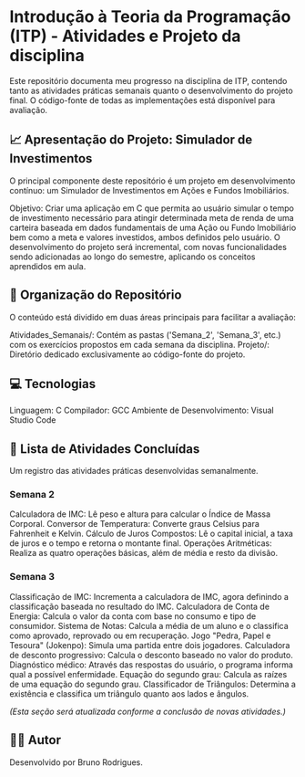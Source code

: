 # Introdução à Teoria da Programação (ITP) - Atividades e Projeto da disciplina

Este repositório documenta meu progresso na disciplina de ITP, contendo tanto as atividades práticas semanais quanto o desenvolvimento do projeto final. O código-fonte de todas as implementações está disponível para avaliação.

## 📈 Apresentação do Projeto: Simulador de Investimentos

O principal componente deste repositório é um projeto em desenvolvimento contínuo: um Simulador de Investimentos em Ações e Fundos Imobiliários.

Objetivo: Criar uma aplicação em C que permita ao usuário simular o tempo de investimento necessário para atingir determinada meta de renda de uma carteira baseada em dados fundamentais de uma Ação ou Fundo Imobiliário bem como a meta e valores investidos, ambos definidos pelo usuário.
O desenvolvimento do projeto será incremental, com novas funcionalidades sendo adicionadas ao longo do semestre, aplicando os conceitos aprendidos em aula.

## 📂 Organização do Repositório

O conteúdo está dividido em duas áreas principais para facilitar a avaliação:

Atividades_Semanais/: Contém as pastas ('Semana_2', 'Semana_3', etc.) com os exercícios propostos em cada semana da disciplina.
Projeto/: Diretório dedicado exclusivamente ao código-fonte do projeto.

## 💻 Tecnologias

Linguagem: C
Compilador: GCC
Ambiente de Desenvolvimento: Visual Studio Code

## 📝 Lista de Atividades Concluídas

Um registro das atividades práticas desenvolvidas semanalmente.

### Semana 2
Calculadora de IMC: Lê peso e altura para calcular o Índice de Massa Corporal.
Conversor de Temperatura: Converte graus Celsius para Fahrenheit e Kelvin.
Cálculo de Juros Compostos: Lê o capital inicial, a taxa de juros e o tempo e retorna o montante final.
Operações Aritméticas: Realiza as quatro operações básicas, além de média e resto da divisão.

### Semana 3
Classificação de IMC: Incrementa a calculadora de IMC, agora definindo a classificação baseada no resultado do IMC.
Calculadora de Conta de Energia: Calcula o valor da conta com base no consumo e tipo de consumidor.
Sistema de Notas: Calcula a média de um aluno e o classifica como aprovado, reprovado ou em recuperação. 
Jogo "Pedra, Papel e Tesoura" (Jokenpo): Simula uma partida entre dois jogadores.
Calculadora de desconto progressivo: Calcula o desconto baseado no valor do produto.
Diagnóstico médico: Através das respostas do usuário, o programa informa qual a possível enfermidade.
Equação do segundo grau: Calcula as raízes de uma equação do segundo grau.
Classificador de Triângulos: Determina a existência e classifica um triângulo quanto aos lados e ângulos.


*(Esta seção será atualizada conforme a conclusão de novas atividades.)*

## 👨‍💻 Autor

Desenvolvido por Bruno Rodrigues.